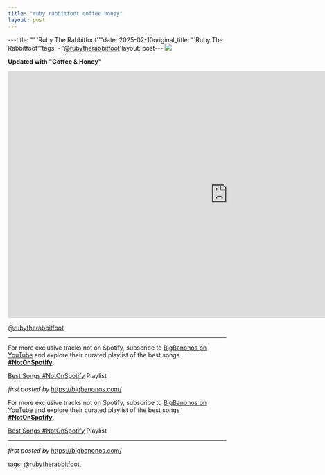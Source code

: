 ```yaml
---
title: "ruby rabbitfoot coffee honey"
layout: post
---
```

---title: "' 'Ruby The Rabbitfoot''"date: 2025-02-10original_title: "'Ruby The Rabbitfoot'"tags:  - '[@rubytherabbitfoot](/tags/rubytherabbitfoot/)'layout: post--- <!-- Ruby The Rabbitfoot --><img src="https://i.scdn.co/image/ab6761610000e5ebc7c25a4976b4ee73a664bc00" /> <p><strong>Updated with "Coffee & Honey"</strong></p> <iframe width="1013" height="570" src="https://www.youtube.com/embed/qBL4H7TTV44?list=PLtuNtuTatqI3Sq0UrOfKvIPT20SzNwgDK" title="Coffee & Honey : Ruby the Rabbitfoot" frameborder="0" allow="accelerometer; autoplay; clipboard-write; encrypted-media; gyroscope; picture-in-picture; web-share" referrerpolicy="strict-origin-when-cross-origin" allowfullscreen></iframe> <p>[@rubytherabbitfoot](/tags/rubytherabbitfoot/)</p> <hr /><!-- Footer --><p>For more exclusive tracks not on Spotify, subscribe to <a href="https://www.youtube.com/[@BigBanonos](/tags/BigBanonos/)" target="_blank">BigBanonos on YouTube</a> and explore their curated playlist of the best songs <strong>[#NotOnSpotify](/tags/NotOnSpotify/)</strong>.</p> <p><a href="https://www.youtube.com/playlist?list=PLtuNtuTatqI0kFahUCbtbfenC_ET5O_tr" target="_blank">Best Songs [#NotOnSpotify](/tags/NotOnSpotify/) Playlist</a></p> <p><em>first posted by</em> <a href="https://bigbanonos.com/" rel="noopener" target="_new">https://bigbanonos.com/</a></p><!--Subscribe and Playlist Links--><div>    <p>For more exclusive tracks not on Spotify, subscribe to <a href="https://www.youtube.com/[@BigBanonos](/tags/BigBanonos/)" target="_blank">BigBanonos on YouTube</a> and explore their curated playlist of the best songs <strong>[#NotOnSpotify](/tags/NotOnSpotify/)</strong>.</p>    <p><a href="https://www.youtube.com/playlist?list=PLtuNtuTatqI0kFahUCbtbfenC_ET5O_tr" target="_blank">Best Songs [#NotOnSpotify](/tags/NotOnSpotify/) Playlist<br /></a></p></div><hr /><p><em>first posted by</em> <a href="https://bigbanonos.com/" rel="noopener" target="_new">https://bigbanonos.com/</a></p><p>tags: [@rubytherabbitfoot](/tags/rubytherabbitfoot/),</p>
